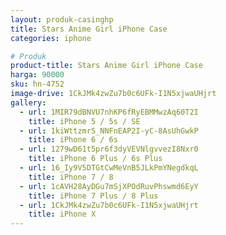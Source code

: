 ```yaml
---
layout: produk-casinghp
title: Stars Anime Girl iPhone Case
categories: iphone

# Produk
product-title: Stars Anime Girl iPhone Case
harga: 90000
sku: hn-4752
image-drive: 1CkJMk4zwZu7b0c6UFk-I1N5xjwaUHjrt
gallery:
  - url: 1MIR79dBNVU7nhKP6fRyEBMMwzAq60T2I
    title: iPhone 5 / 5s / SE
  - url: 1kiWttzmrS_NNFnEAP2I-yC-8AsUhGwkP
    title: iPhone 6 / 6s
  - url: 1279wD61t5pr6f3dyVEVNlgvvezI8Nxr0
    title: iPhone 6 Plus / 6s Plus
  - url: 16_Iy9V5DTGtCwMeVnB5JLkPmYNegdkqL
    title: iPhone 7 / 8
  - url: 1cAVH28AyDGu7mSjXPOdRuvPhswmd6EyY
    title: iPhone 7 Plus / 8 Plus
  - url: 1CkJMk4zwZu7b0c6UFk-I1N5xjwaUHjrt
    title: iPhone X
---
```

